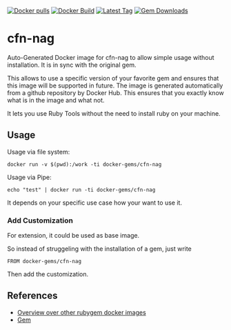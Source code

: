[![Docker pulls](https://img.shields.io/docker/pulls/rubygem/cfn-nag.svg)](https://hub.docker.com/r/rubygem/cfn-nag/)
[![Docker Build](https://img.shields.io/docker/automated/rubygem/cfn-nag.svg)](https://hub.docker.com/r/rubygem/cfn-nag/)
[![Latest Tag](https://img.shields.io/github/tag/docker-rubygem/cfn-nag.svg)](https://hub.docker.com/r/rubygem/cfn-nag/)
[![Gem Downloads](https://img.shields.io/gem/dt/cfn-nag.svg)](https://rubygems.org/gems/cfn-nag/)
# cfn-nag

Auto-Generated Docker image for cfn-nag to allow simple usage without installation.
It is in sync with the original gem.

This allows to use a specific version of your favorite gem and ensures that this image will be supported in future.
The image is generated automatically from a github repository by Docker Hub.
This ensures that you exactly know what is in the image and what not.

It lets you use Ruby Tools without the need to install ruby on your machine.

## Usage

Usage via file system:

`docker run -v $(pwd):/work -ti docker-gems/cfn-nag`

Usage via Pipe:

`echo "test" | docker run -ti docker-gems/cfn-nag`

It depends on your specific use case how your want to use it.

### Add Customization

For extension, it could be used as base image.

So instead of struggeling with the installation of a gem, just write

`FROM docker-gems/cfn-nag`

Then add the customization.

## References

 - [Overview over other rubygem docker images](https://github.com/thinkbot/docker-rubygem)
 - [Gem](https://rubygems.org/gems/cfn-nag/)
